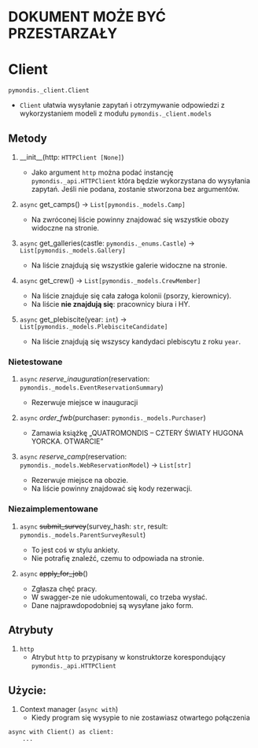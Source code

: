 # DOKUMENT MOŻE BYĆ PRZESTARZAŁY
# Client
`pymondis._client.Client`
* `Client` ułatwia wysyłanie zapytań i otrzymywanie odpowiedzi z wykorzystaniem modeli z modułu `pymondis._client.models`

## Metody
1. \_\_init\_\_(http: `HTTPClient [None]`)
   * Jako argument `http` można podać instancję `pymondis._api.HTTPClient` która będzie wykorzystana do wysyłania zapytań. Jeśli nie podana, zostanie stworzona bez argumentów.
2. `async` get_camps() -> `List[pymondis._models.Camp]`
   * Na zwróconej liście powinny znajdować się wszystkie obozy widoczne na stronie.

3. `async` get_galleries(castle: `pymondis._enums.Castle`) -> `List[pymondis._models.Gallery]`
   * Na liście znajdują się wszystkie galerie widoczne na stronie.

4. `async` get_crew() -> `List[pymondis._models.CrewMember]`
   * Na liście znajduje się cała załoga kolonii (psorzy, kierownicy).
   * Na liście **nie znajdują się**: pracownicy biura i HY.

5. `async` get_plebiscite(year: `int`) -> `List[pymondis._models.PlebisciteCandidate]`
   * Na liście znajdują się wszyscy kandydaci plebiscytu z roku `year`.

### Nietestowane
1. `async` *reserve_inauguration*(reservation: `pymondis._models.EventReservationSummary`)
   * Rezerwuje miejsce w inauguracji

2. `async` *order_fwb*(purchaser: `pymondis._models.Purchaser`)
   * Zamawia książkę „QUATROMONDIS – CZTERY ŚWIATY HUGONA YORCKA. OTWARCIE”

3. `async` *reserve_camp*(reservation: `pymondis._models.WebReservationModel`) -> `List[str]`
   * Rezerwuje miejsce na obozie.
   * Na liście powinny znajdować się kody rezerwacji.
### Niezaimplementowane
1. `async` ~~submit_survey~~(survey_hash: `str`, result: `pymondis._models.ParentSurveyResult`)
    * To jest coś w stylu ankiety.
    * Nie potrafię znaleźć, czemu to odpowiada na stronie.

2. `async` ~~apply_for_job~~()
   * Zgłasza chęć pracy.
   * W swagger-ze nie udokumentowali, co trzeba wysłać.
   * Dane najprawdopodobniej są wysyłane jako form.

## Atrybuty
1. `http`
   * Atrybut `http` to przypisany w konstruktorze korespondujący `pymondis._api.HTTPClient`

## Użycie:
1. Context manager (`async with`)
   * Kiedy program się wysypie to nie zostawiasz otwartego połączenia 
```
async with Client() as client:
    ...
```